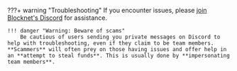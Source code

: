 ???+ warning "Troubleshooting"
	If you encounter issues, please [join Blocknet's Discord](https://discord.gg/X6UhcB3) for assistance.

	!!! danger "Warning: Beware of scams"
		Be cautious of users sending you private messages on Discord to help with troubleshooting, even if they claim to be team members. **Scammers** will often prey on those having issues and offer help in an **attempt to steal funds**. This is usually done by **impersonating team members**.

<!-- 
	If you encounter issues, please see the troubleshooting section below. If the issues can't be resolved, [join Blocknet's Discord](https://discord.gg/X6UhcB3) for assistance.
-->